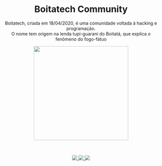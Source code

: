 <h1 align="center"> Boitatech Community </h1>

<p align='center'> Boitatech, criada em 18/04/2020, é uma comunidade voltada à hacking e programação. <br> O nome tem origem na lenda tupi-guarani do Boitatá, que explica o fenômeno do fogo-fátuo </p>

<div align='center'>
    <img src='https://i.imgur.com/L9nmyHE.png' width="300" height="300">
</div>

<br>



<br>

<p align="center">
    <a href="https://www.twitch.tv/boitatech">
        <img src="https://img.shields.io/badge/Twitch-000000?style=for-the-badge&logo=twitch">
    </a>
    <a href="https://www.youtube.com/channel/UC7HAEoQjhtcCFWjgcivluyA">
        <img src="https://img.shields.io/badge/YouTube-000000?style=for-the-badge&logo=youtube">
    </a>
    <a href="https://discord.gg/boitatech">
        <img src="https://img.shields.io/badge/Discord-000000?style=for-the-badge&logo=discord">
    </a>
</p>
